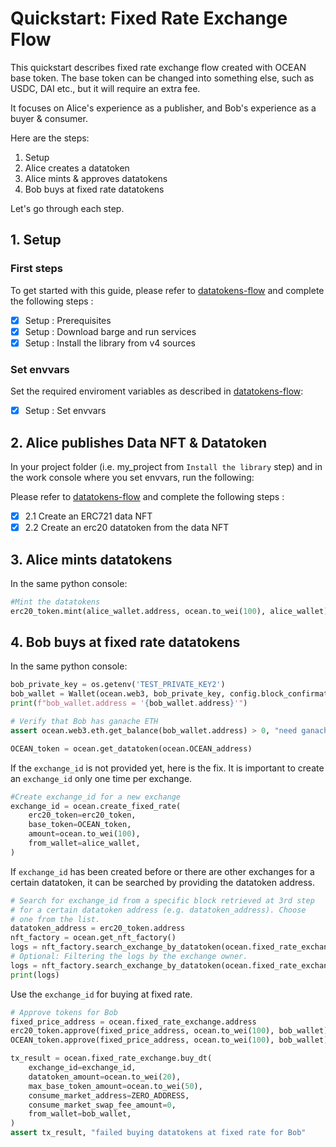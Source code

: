 <!--
Copyright 2022 Ocean Protocol Foundation
SPDX-License-Identifier: Apache-2.0
-->

# Quickstart: Fixed Rate Exchange Flow

This quickstart describes fixed rate exchange flow created with OCEAN base token.
The base token can be changed into something else, such as USDC, DAI etc., but
it will require an extra fee.

It focuses on Alice's experience as a publisher, and Bob's experience as a buyer & consumer.

Here are the steps:

1.  Setup
2.  Alice creates a datatoken
3.  Alice mints & approves datatokens
4.  Bob buys at fixed rate datatokens

Let's go through each step.

## 1. Setup

### First steps

To get started with this guide, please refer to [datatokens-flow](datatokens-flow.md) and complete the following steps :
- [x] Setup : Prerequisites
- [x] Setup : Download barge and run services
- [x] Setup : Install the library from v4 sources

### Set envvars

Set the required enviroment variables as described in [datatokens-flow](datatokens-flow.md):
- [x] Setup : Set envvars

## 2. Alice publishes Data NFT & Datatoken

In your project folder (i.e. my_project from `Install the library` step) and in the work console where you set envvars, run the following:

Please refer to [datatokens-flow](datatokens-flow.md) and complete the following steps :
- [x] 2.1 Create an ERC721 data NFT
- [x] 2.2 Create an erc20 datatoken from the data NFT

## 3. Alice mints datatokens

In the same python console:
```python
#Mint the datatokens
erc20_token.mint(alice_wallet.address, ocean.to_wei(100), alice_wallet)
```

## 4. Bob buys at fixed rate datatokens

In the same python console:
```python
bob_private_key = os.getenv('TEST_PRIVATE_KEY2')
bob_wallet = Wallet(ocean.web3, bob_private_key, config.block_confirmations, config.transaction_timeout)
print(f"bob_wallet.address = '{bob_wallet.address}'")

# Verify that Bob has ganache ETH
assert ocean.web3.eth.get_balance(bob_wallet.address) > 0, "need ganache ETH"

OCEAN_token = ocean.get_datatoken(ocean.OCEAN_address)
```

If the `exchange_id` is not provided yet, here is the fix.
It is important to create an `exchange_id` only one time per exchange.

```python
#Create exchange_id for a new exchange
exchange_id = ocean.create_fixed_rate(
    erc20_token=erc20_token,
    base_token=OCEAN_token,
    amount=ocean.to_wei(100),
    from_wallet=alice_wallet,
)
```

If `exchange_id` has been created before or there are other
exchanges for a certain datatoken, it can be searched by
providing the datatoken address.

```python
# Search for exchange_id from a specific block retrieved at 3rd step
# for a certain datatoken address (e.g. datatoken_address). Choose
# one from the list.
datatoken_address = erc20_token.address
nft_factory = ocean.get_nft_factory()
logs = nft_factory.search_exchange_by_datatoken(ocean.fixed_rate_exchange, datatoken_address)
# Optional: Filtering the logs by the exchange owner.
logs = nft_factory.search_exchange_by_datatoken(ocean.fixed_rate_exchange, datatoken_address, alice_wallet.address)
print(logs)
```

Use the `exchange_id` for buying at fixed rate.

```python
# Approve tokens for Bob
fixed_price_address = ocean.fixed_rate_exchange.address
erc20_token.approve(fixed_price_address, ocean.to_wei(100), bob_wallet)
OCEAN_token.approve(fixed_price_address, ocean.to_wei(100), bob_wallet)

tx_result = ocean.fixed_rate_exchange.buy_dt(
    exchange_id=exchange_id,
    datatoken_amount=ocean.to_wei(20),
    max_base_token_amount=ocean.to_wei(50),
    consume_market_address=ZERO_ADDRESS,
    consume_market_swap_fee_amount=0,
    from_wallet=bob_wallet,
)
assert tx_result, "failed buying datatokens at fixed rate for Bob"
```
